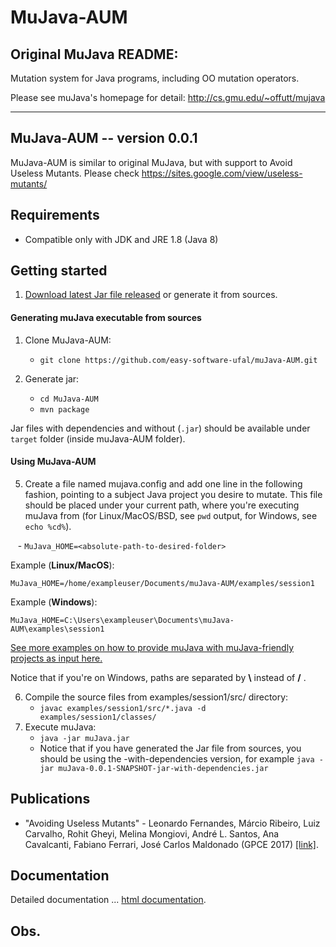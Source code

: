 MuJava-AUM
===========

Original MuJava README:
-------------------------
Mutation system for Java programs, including OO mutation operators.

Please see muJava's homepage for detail: http://cs.gmu.edu/~offutt/mujava

-------------------------------------------------------------------------

MuJava-AUM -- version 0.0.1
----------------
MuJava-AUM is similar to original MuJava, but with support to Avoid Useless Mutants.
Please check https://sites.google.com/view/useless-mutants/


Requirements
----------------
 - Compatible only with JDK and JRE 1.8 (Java 8)

Getting started
----------------
1.  [Download latest Jar file released](https://github.com/easy-software-ufal/muJava-AUM/releases) or generate it from sources.

#### Generating muJava executable from sources
1. Clone MuJava-AUM:
    - `git clone https://github.com/easy-software-ufal/muJava-AUM.git`

2. Generate jar:
    - `cd MuJava-AUM`
    - `mvn package`
    
Jar files with dependencies and without (`.jar`) should be available under `target` folder (inside muJava-AUM folder).

#### Using MuJava-AUM
5. Create a file named mujava.config and add one line in the following fashion, pointing to a subject Java project you desire to mutate. This file should be placed under your current path, where you're executing muJava from (for Linux/MacOS/BSD, see `pwd` output, for Windows, see `echo %cd%`).

    - `MuJava_HOME=<absolute-path-to-desired-folder>`

Example (**Linux/MacOS**):

`MuJava_HOME=/home/exampleuser/Documents/muJava-AUM/examples/session1`

Example (**Windows**):

`MuJava_HOME=C:\Users\exampleuser\Documents\muJava-AUM\examples\session1`

[See more examples on how to provide muJava with muJava-friendly projects as input here.](https://github.com/pmop/muJava-AUM-DummyCode)

Notice that if you're on Windows, paths are separated by **\\** instead of **/** .

6. Compile the source files from examples/session1/src/ directory:
    - `javac examples/session1/src/*.java -d examples/session1/classes/`
7. Execute muJava:
    - `java -jar muJava.jar`
    - Notice that if you have generated the Jar file from sources, you should be using the -with-dependencies version, for example `java -jar muJava-0.0.1-SNAPSHOT-jar-with-dependencies.jar`

Publications
------------------
* "Avoiding Useless Mutants" - 
    Leonardo Fernandes, Márcio Ribeiro, Luiz Carvalho, Rohit Gheyi, Melina Mongiovi, André L. Santos, Ana Cavalcanti, Fabiano Ferrari, José Carlos Maldonado
    (GPCE 2017) [[link]][gpce17].

[gpce17]: https://conf.researchr.org/event/gpce-2017/gpce-2017-gpce-2017-avoiding-useless-mutants

Documentation
--------------------
Detailed documentation ...
[html documentation][htmldocs].

[htmldocs]: https://github.com/Nimrod-Easy-Lab/muJava-AUM


Obs.
----------------------

